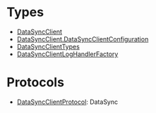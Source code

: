 # Types

  - [DataSyncClient](/aws-sdk-swift/reference/0.x/AWSDataSync/DataSyncClient)
  - [DataSyncClient.DataSyncClientConfiguration](/aws-sdk-swift/reference/0.x/AWSDataSync/DataSyncClient_DataSyncClientConfiguration)
  - [DataSyncClientTypes](/aws-sdk-swift/reference/0.x/AWSDataSync/DataSyncClientTypes)
  - [DataSyncClientLogHandlerFactory](/aws-sdk-swift/reference/0.x/AWSDataSync/DataSyncClientLogHandlerFactory)

# Protocols

  - [DataSyncClientProtocol](/aws-sdk-swift/reference/0.x/AWSDataSync/DataSyncClientProtocol):
    <fullname>DataSync</fullname>
